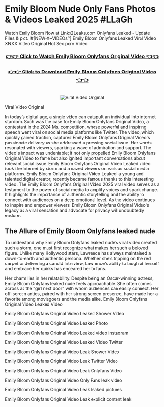 # Emily Bloom Nude Only Fans Photos & Videos Leaked 2025 #LLaGh

Watch Emily Bloom Now at Links2Leaks.com Onlyfans Leaked - Update Files & pict. !#[NEW-X~VIDEOs™] Emily Bloom Onlyfans Leaked Viral Video XNXX Video Original Hot Sex porn Video
<br>
<div align="center">
<h3><a href="https://links2leaks.com/emilybloom" rel="nofollow">👉👉 Click to Watch Emily Bloom Onlyfans Original Video 👈👈</a></h3>
<h3><a href="https://links2leaks.com/emilybloom" rel="nofollow">👉👉 Click to Download Emily Bloom Onlyfans Original Video 👈👈</a></h3>
<br>
<a href="https://links2leaks.com/emilybloom" rel="nofollow"><img src="https://i.ibb.co/Gkj2r4b/banner.png" alt="Viral Video Original" style="max-width: 100%; display: inline-block;" data-target="animated-image.originalImage"></a>
</div>

Viral Video Original

In today's digital age, a single video can catapult an individual into internet stardom. Such was the case for Emily Bloom Onlyfans Original Video, a contestant in the 2024 Ms. competition, whose powerful and inspiring speech went viral on social media platforms like Twitter.
The video, which quickly gained traction, captured Emily Bloom Onlyfans Original Video's passionate delivery as she addressed a pressing social issue. Her words resonated with viewers, sparking a wave of admiration and support. The video's impact was undeniable; it not only propelled Emily Bloom Onlyfans Original Video to fame but also ignited important conversations about relevant social issue.
Emily Bloom Onlyfans Original Video Leaked video took the internet by storm and amazed viewers on various social media platforms. Emily Bloom Onlyfans Original Video Leaked, a young and talented digital creator, recently became famous thanks to this interesting video.
The Emily Bloom Onlyfans Original Video 2025 viral video serves as a testament to the power of social media to amplify voices and spark change. It highlights the importance of authentic storytelling and the ability to connect with audiences on a deep emotional level. As the video continues to inspire and empower viewers, Emily Bloom Onlyfans Original Video's legacy as a viral sensation and advocate for privacy will undoubtedly endure.

<h2>The Allure of Emily Bloom Onlyfans leaked nude</h2>


To understand why Emily Bloom Onlyfans leaked nude’s viral video created such a storm, one must first recognize what makes her such a beloved figure. Unlike many Hollywood stars, Lawrence has always maintained a down-to-earth and authentic persona. Whether she’s tripping on the red carpet or delivering a candid interview, Lawrence’s ability to laugh at herself and embrace her quirks has endeared her to fans.

Her charm lies in her relatability. Despite being an Oscar-winning actress, Emily Bloom Onlyfans leaked nude feels approachable. She often comes across as the "girl next door" with whom audiences can easily connect. Her off-screen antics, paired with her strong screen presence, have made her a favorite among moviegoers and the media alike.
Emily Bloom Onlyfans Original Video Leaked Video

Emily Bloom Onlyfans Original Video Leaked Shower Video

Emily Bloom Onlyfans Original Video Leaked Photo

Emily Bloom Onlyfans Original Video Leaked video instagram

Emily Bloom Onlyfans Original Video Leaked Video Twitter

Emily Bloom Onlyfans Original Video Leak Shower Video

Emily Bloom Onlyfans Original Video Leak Twitter Video

Emily Bloom Onlyfans Original Video Leak Onlyfans Video

Emily Bloom Onlyfans Original Video Only Fans leak video

Emily Bloom Onlyfans Original Video Leak leaked pictures

Emily Bloom Onlyfans Original Video Leak explicit content leak